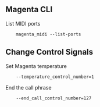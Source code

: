 ## Magenta CLI

List MIDI ports

		magenta_midi --list-ports

## Change Control Signals

Set Magenta temperature

		--temperature_control_number=1

End the call phrase

		--end_call_control_number=127